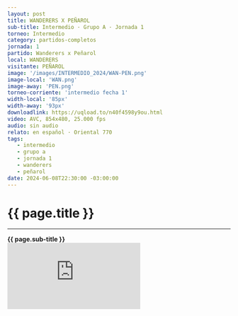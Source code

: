 ```yaml
---
layout: post
title: WANDERERS X PEÑAROL
sub-title: Intermedio · Grupo A · Jornada 1
torneo: Intermedio
category: partidos-completos
jornada: 1 
partido: Wanderers x Peñarol
local: WANDERERS
visitante: PEÑAROL
image: '/images/INTERMEDIO_2024/WAN-PEN.png'
image-local: 'WAN.png'
image-away: 'PEN.png'
torneo-corriente: 'intermedio fecha 1'
width-local: '85px'
width-away: '93px'
downloadlink: https://uqload.to/n40f4598y9ou.html
video: AVC, 854x480, 25.000 fps
audio: sin audio
relato: en español · Oriental 770
tags:
   - intermedio
   - grupo a
   - jornada 1
   - wanderers
   - peñarol
date: 2024-06-08T22:30:00 -03:00:00
---
```


<html>
<div class="mt-5 mb-4 dyuthi_regular"> 
    <h1 class="text-success kustom_culture"> 
                {{ page.title }} 
    </h1>
    <hr> 
    <strong>{{ page.sub-title }}</strong>
     
</div>
<div class="embed-responsive embed-responsive-16by9"><iframe allow="accelerometer; autoplay; clipboard-write; encrypted-media; gyroscope; picture-in-picture; web-share" allowfullscreen="" data-td-src-property="https://www.youtube.com/embed/UTJTXJcFEQs?feature=oembed" frameborder="0" class="youtube mb-10 w-100 h-100" referrerpolicy="strict-origin-when-cross-origin" src="https://uqload.to/embed-n40f4598y9ou.html" title="OBSESIONADOS"></iframe></div>
</html>

